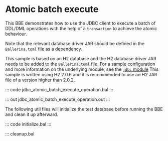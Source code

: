 # Atomic batch execute

This BBE demonstrates how to use the JDBC client to execute a batch of DDL/DML operations with the help of a `transaction` to achieve the atomic behaviour.

Note that the relevant database driver JAR should be defined in the `Ballerina.toml` file as a dependency.

This sample is based on an H2 database and the H2 database driver JAR needs to be added to the `Ballerina.toml` file.
For a sample configuration and more information on the underlying module, see the [`jdbc` module](https://docs.central.ballerina.io/ballerinax/java.jdbc/latest/)
This sample is written using H2 2.0.6 and it is recommended to use an H2 JAR file of a version higher than 2.0.2.

::: code jdbc_atomic_batch_execute_operation.bal :::

::: out jdbc_atomic_batch_execute_operation.out :::

The following util files will initialize the test database before running the BBE and clean it up afterward.

::: code initialize.bal :::

::: cleanup.bal
